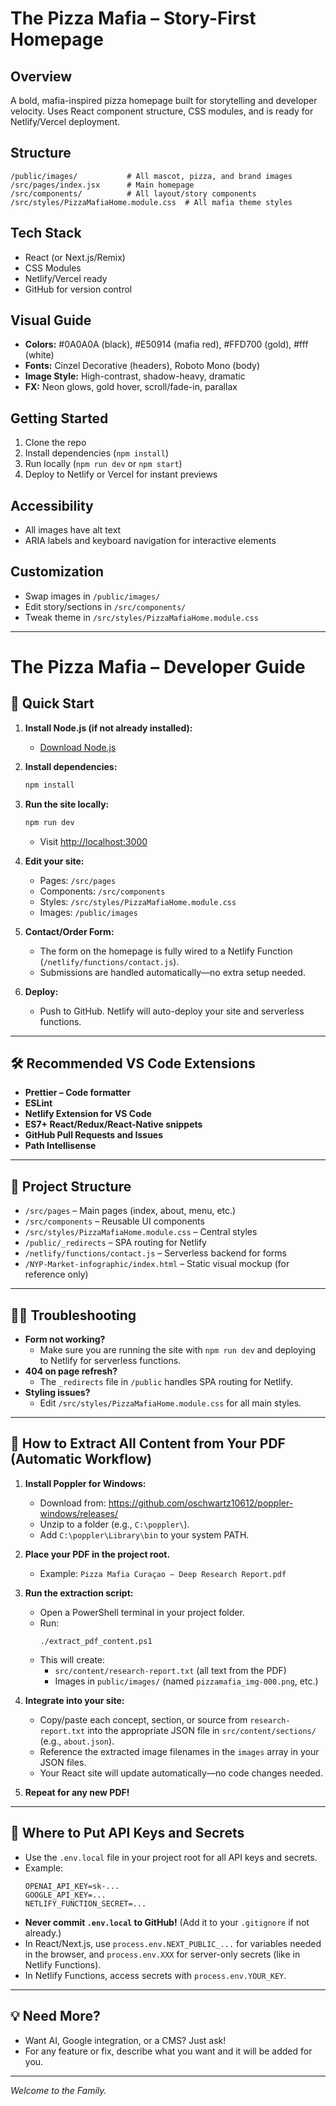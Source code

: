 # The Pizza Mafia – Story-First Homepage

## Overview
A bold, mafia-inspired pizza homepage built for storytelling and developer velocity. Uses React component structure, CSS modules, and is ready for Netlify/Vercel deployment.

## Structure
```
/public/images/           # All mascot, pizza, and brand images
/src/pages/index.jsx      # Main homepage
/src/components/          # All layout/story components
/src/styles/PizzaMafiaHome.module.css  # All mafia theme styles
```

## Tech Stack
- React (or Next.js/Remix)
- CSS Modules
- Netlify/Vercel ready
- GitHub for version control

## Visual Guide
- **Colors:** #0A0A0A (black), #E50914 (mafia red), #FFD700 (gold), #fff (white)
- **Fonts:** Cinzel Decorative (headers), Roboto Mono (body)
- **Image Style:** High-contrast, shadow-heavy, dramatic
- **FX:** Neon glows, gold hover, scroll/fade-in, parallax

## Getting Started
1. Clone the repo
2. Install dependencies (`npm install`)
3. Run locally (`npm run dev` or `npm start`)
4. Deploy to Netlify or Vercel for instant previews

## Accessibility
- All images have alt text
- ARIA labels and keyboard navigation for interactive elements

## Customization
- Swap images in `/public/images/`
- Edit story/sections in `/src/components/`
- Tweak theme in `/src/styles/PizzaMafiaHome.module.css`

---

# The Pizza Mafia – Developer Guide

## 🚀 Quick Start

1. **Install Node.js (if not already installed):**
   - [Download Node.js](https://nodejs.org/)

2. **Install dependencies:**
   ```sh
   npm install
   ```

3. **Run the site locally:**
   ```sh
   npm run dev
   ```
   - Visit [http://localhost:3000](http://localhost:3000)

4. **Edit your site:**
   - Pages: `/src/pages`
   - Components: `/src/components`
   - Styles: `/src/styles/PizzaMafiaHome.module.css`
   - Images: `/public/images`

5. **Contact/Order Form:**
   - The form on the homepage is fully wired to a Netlify Function (`/netlify/functions/contact.js`).
   - Submissions are handled automatically—no extra setup needed.

6. **Deploy:**
   - Push to GitHub. Netlify will auto-deploy your site and serverless functions.

---

## 🛠️ Recommended VS Code Extensions

- **Prettier – Code formatter**
- **ESLint**
- **Netlify Extension for VS Code**
- **ES7+ React/Redux/React-Native snippets**
- **GitHub Pull Requests and Issues**
- **Path Intellisense**

---

## 🧩 Project Structure

- `/src/pages` – Main pages (index, about, menu, etc.)
- `/src/components` – Reusable UI components
- `/src/styles/PizzaMafiaHome.module.css` – Central styles
- `/public/_redirects` – SPA routing for Netlify
- `/netlify/functions/contact.js` – Serverless backend for forms
- `/NYP-Market-infographic/index.html` – Static visual mockup (for reference only)

---

## 🧑‍💻 Troubleshooting

- **Form not working?**
  - Make sure you are running the site with `npm run dev` and deploying to Netlify for serverless functions.
- **404 on page refresh?**
  - The `_redirects` file in `/public` handles SPA routing for Netlify.
- **Styling issues?**
  - Edit `/src/styles/PizzaMafiaHome.module.css` for all main styles.

---

## 📄 How to Extract All Content from Your PDF (Automatic Workflow)

1. **Install Poppler for Windows:**
   - Download from: https://github.com/oschwartz10612/poppler-windows/releases/
   - Unzip to a folder (e.g., `C:\poppler\`).
   - Add `C:\poppler\Library\bin` to your system PATH.

2. **Place your PDF in the project root.**
   - Example: `Pizza Mafia Curaçao – Deep Research Report.pdf`

3. **Run the extraction script:**
   - Open a PowerShell terminal in your project folder.
   - Run:
     ```pwsh
     ./extract_pdf_content.ps1
     ```
   - This will create:
     - `src/content/research-report.txt` (all text from the PDF)
     - Images in `public/images/` (named `pizzamafia_img-000.png`, etc.)

4. **Integrate into your site:**
   - Copy/paste each concept, section, or source from `research-report.txt` into the appropriate JSON file in `src/content/sections/` (e.g., `about.json`).
   - Reference the extracted image filenames in the `images` array in your JSON files.
   - Your React site will update automatically—no code changes needed.

5. **Repeat for any new PDF!**

---

## 🔑 Where to Put API Keys and Secrets

- Use the `.env.local` file in your project root for all API keys and secrets.
- Example:
  ```env
  OPENAI_API_KEY=sk-...
  GOOGLE_API_KEY=...
  NETLIFY_FUNCTION_SECRET=...
  ```
- **Never commit `.env.local` to GitHub!** (Add it to your `.gitignore` if not already.)
- In React/Next.js, use `process.env.NEXT_PUBLIC_...` for variables needed in the browser, and `process.env.XXX` for server-only secrets (like in Netlify Functions).
- In Netlify Functions, access secrets with `process.env.YOUR_KEY`.

---

## 💡 Need More?
- Want AI, Google integration, or a CMS? Just ask!
- For any feature or fix, describe what you want and it will be added for you.

---

*Welcome to the Family.*
